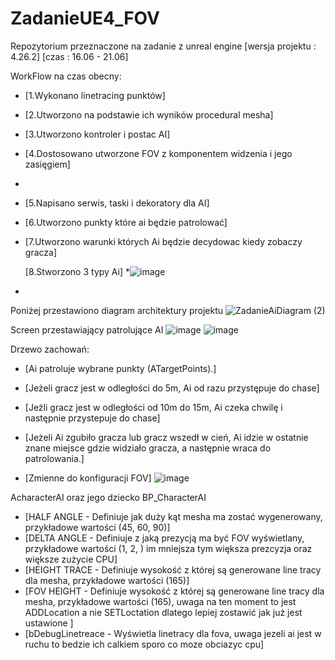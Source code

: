 # ZadanieUE4_FOV
Repozytorium przeznaczone na zadanie z unreal engine
[wersja projektu : 4.26.2]
[czas : 16.06 - 21.06]


WorkFlow na czas obecny:

* [1.Wykonano linetracing punktów]
* [2.Utworzono na  podstawie ich wyników procedural mesha]
* [3.Utworzono kontroler i postac AI]
* [4.Dostosowano utworzone FOV z komponentem widzenia i jego zasięgiem]
* 
* [5.Napisano serwis, taski i dekoratory dla AI]
* [6.Utworzono punkty które ai będzie patrolować]
* [7.Utworzono warunki których Ai będzie decydowac kiedy zobaczy gracza]


  [8.Stworzono 3 typy Ai]
*![image](https://user-images.githubusercontent.com/53401206/122790067-3f22e900-d2b8-11eb-835c-aa5d07eea241.png)

*



Poniżej przestawiono diagram architektury projektu
![ZadanieAiDiagram (2)](https://user-images.githubusercontent.com/53401206/122745061-e720be00-d288-11eb-940c-864ce8b38cef.png)


Screen przestawiający patrolujące AI
![image](https://user-images.githubusercontent.com/53401206/122743664-7927c700-d287-11eb-8bcc-1fc52e3340ca.png)
![image](https://user-images.githubusercontent.com/53401206/122744690-885b4480-d288-11eb-8f8c-0d9de3770063.png)

Drzewo zachowań:


* [Ai patroluje wybrane punkty (ATargetPoints).]
* [Jeżeli gracz jest w odległości do 5m, Ai od razu przystępuje do chase]
* [Jeżli gracz jest w odległości od 10m do 15m, Ai czeka chwilę i następnie przystepuje do chase]
* [Jeżeli Ai zgubiło gracza lub gracz wszedł w cień, Ai idzie w ostatnie znane miejsce gdzie widziało gracza, a następnie wraca do patrolowania.]

* [Zmienne do konfiguracji FOV]
![image](https://user-images.githubusercontent.com/53401206/122746491-5945d280-d28a-11eb-96c8-d84f71236523.png)

AcharacterAI oraz jego dziecko BP_CharacterAI
* [HALF ANGLE - Definiuje jak duży kąt mesha ma zostać wygenerowany, przykładowe wartości (45, 60, 90)]
* [DELTA ANGLE - Definiuje z jaką prezycją ma być FOV wyświetlany, przykładowe wartości (1, 2, ) im mniejsza tym większa prezcyzja oraz większe zużycie CPU]
* [HEIGHT TRACE - Definiuje wysokość z której są generowane line tracy dla mesha, przykładowe wartości (165)]
* [FOV HEIGHT - Definiuje wysokość z której są generowane line tracy dla mesha, przykładowe wartości (165), uwaga na ten moment to jest ADDLocation a nie SETLoctation dlatego lepiej zostawić jak już jest ustawione ]
* [bDebugLinetreace - Wyświetla linetracy dla fova, uwaga jezeli ai jest w ruchu to bedzie ich calkiem sporo co moze obciazyc cpu]


